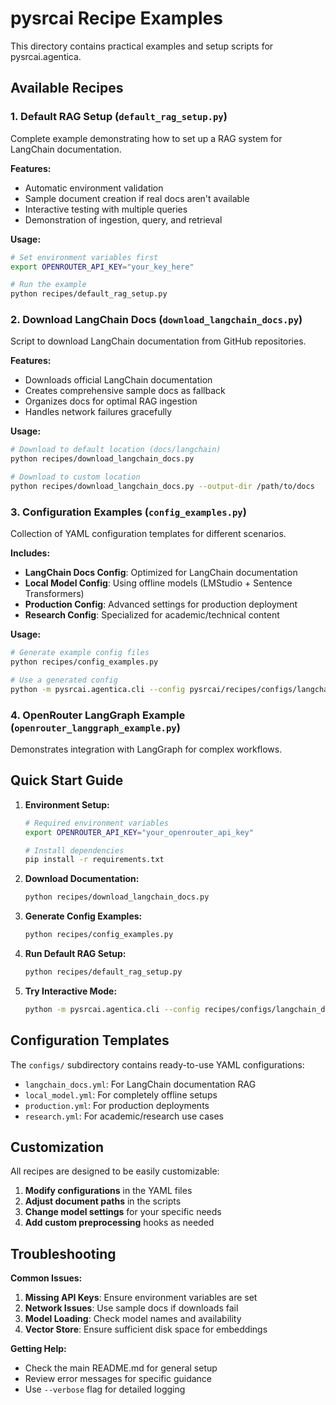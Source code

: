# pysrcai Recipe Examples

This directory contains practical examples and setup scripts for pysrcai.agentica.

## Available Recipes

### 1. Default RAG Setup (`default_rag_setup.py`)
Complete example demonstrating how to set up a RAG system for LangChain documentation.

**Features:**
- Automatic environment validation
- Sample document creation if real docs aren't available
- Interactive testing with multiple queries
- Demonstration of ingestion, query, and retrieval

**Usage:**
```bash
# Set environment variables first
export OPENROUTER_API_KEY="your_key_here"

# Run the example
python recipes/default_rag_setup.py
```

### 2. Download LangChain Docs (`download_langchain_docs.py`)
Script to download LangChain documentation from GitHub repositories.

**Features:**
- Downloads official LangChain documentation
- Creates comprehensive sample docs as fallback
- Organizes docs for optimal RAG ingestion
- Handles network failures gracefully

**Usage:**
```bash
# Download to default location (docs/langchain)
python recipes/download_langchain_docs.py

# Download to custom location
python recipes/download_langchain_docs.py --output-dir /path/to/docs
```

### 3. Configuration Examples (`config_examples.py`)
Collection of YAML configuration templates for different scenarios.

**Includes:**
- **LangChain Docs Config**: Optimized for LangChain documentation
- **Local Model Config**: Using offline models (LMStudio + Sentence Transformers)
- **Production Config**: Advanced settings for production deployment
- **Research Config**: Specialized for academic/technical content

**Usage:**
```bash
# Generate example config files
python recipes/config_examples.py

# Use a generated config
python -m pysrcai.agentica.cli --config pysrcai/recipes/configs/langchain_docs.yml --interactive
```

### 4. OpenRouter LangGraph Example (`openrouter_langgraph_example.py`)
Demonstrates integration with LangGraph for complex workflows.

## Quick Start Guide

1. **Environment Setup:**
   ```bash
   # Required environment variables
   export OPENROUTER_API_KEY="your_openrouter_api_key"
   
   # Install dependencies
   pip install -r requirements.txt
   ```

2. **Download Documentation:**
   ```bash
   python recipes/download_langchain_docs.py
   ```

3. **Generate Config Examples:**
   ```bash
   python recipes/config_examples.py
   ```

4. **Run Default RAG Setup:**
   ```bash
   python recipes/default_rag_setup.py
   ```

5. **Try Interactive Mode:**
   ```bash
   python -m pysrcai.agentica.cli --config recipes/configs/langchain_docs.yml --interactive
   ```

## Configuration Templates

The `configs/` subdirectory contains ready-to-use YAML configurations:

- `langchain_docs.yml`: For LangChain documentation RAG
- `local_model.yml`: For completely offline setups
- `production.yml`: For production deployments
- `research.yml`: For academic/research use cases

## Customization

All recipes are designed to be easily customizable:

1. **Modify configurations** in the YAML files
2. **Adjust document paths** in the scripts
3. **Change model settings** for your specific needs
4. **Add custom preprocessing** hooks as needed

## Troubleshooting

**Common Issues:**

1. **Missing API Keys**: Ensure environment variables are set
2. **Network Issues**: Use sample docs if downloads fail
3. **Model Loading**: Check model names and availability
4. **Vector Store**: Ensure sufficient disk space for embeddings

**Getting Help:**

- Check the main README.md for general setup
- Review error messages for specific guidance
- Use `--verbose` flag for detailed logging
